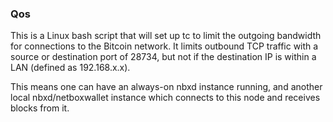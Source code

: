 ### Qos ###

This is a Linux bash script that will set up tc to limit the outgoing bandwidth for connections to the Bitcoin network. It limits outbound TCP traffic with a source or destination port of 28734, but not if the destination IP is within a LAN (defined as 192.168.x.x).

This means one can have an always-on nbxd instance running, and another local nbxd/netboxwallet instance which connects to this node and receives blocks from it.
